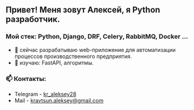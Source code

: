 ## Привет! Меня зовут Алексей, я Python разработчик.


### Мой стек: Python, Django, DRF, Celery, RabbitMQ, Docker ...


- 🔭 сейчас разрабатываю web-приложение для автоматизации процессов производственного предприятия.
- 🌱 изучаю: FastAPI, алгоритмы.


### 📫 Контакты:
- Telegram - <a href="https://t.me/kr_aleksey28" target="_blank">kr_aleksey28</a>
- Mail - [kravtsun.aleksey@gmail.com](mailto:kravtsun.aleksey@gmail.com)


<!--
**kr-aleksey/kr-aleksey** is a ✨ _special_ ✨ repository because its `README.md` (this file) appears on your GitHub profile.

Here are some ideas to get you started:

- 🔭 I’m currently working on ...
- 🌱 I’m currently learning ...
- 👯 I’m looking to collaborate on ...
- 🤔 I’m looking for help with ...
- 💬 Ask me about ...
- 📫 How to reach me: ...
- 😄 Pronouns: ...
- ⚡ Fun fact: ...
-->
